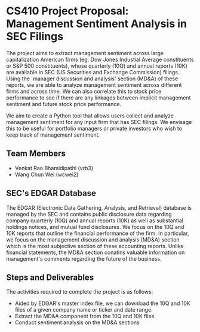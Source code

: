 # CS410 Project Proposal: Management Sentiment Analysis in SEC Filings

The project aims to extract management sentiment across large capitalization American firms (eg. Dow Jones Industial Average constituents or S&P 500 constituents), 
whose quarterly (10Q) and annual reports (10K) are available in SEC (US Securities and Exchange Commission) filings.
Using the `manager discussion and analysis' section (MD&A) of these reports, we are able to analyze management sentiment across different firms and across time.
We can also correlate this to stock price performance to see if there are any linkages between implicit management sentiment and future stock price
performance.

We aim to create a Python tool that allows users collect and analyze management sentiment for any input firm that has SEC filings.
We envisage this to be useful for portfolio managers or private investors who wish to keep track of management sentiment.

## Team Members

- Venkat Rao Bhamidipathi (vrb3)
- Wang Chun Wei (wcwei2)


## SEC's EDGAR Database

The EDGAR (Electronic Data Gathering, Analysis, and Retrieval) database is managed by the SEC and contains
public disclosure data regarding company quarterly (10Q) and annual reports (10K) as well as substantial holdings notices,
and mutual fund disclosures.
We focus on the 10Q and 10K reports that outline the financial performance of the firm.
In particular, we focus on the management discussion and analysis (MD&A) section which is the most subjective section of these accounting reports.
Unlike financial statements, the MD&A section conatins valuable information on management's comments regarding the future of the business.

## Steps and Deliverables

The activities required to complete the project is as follows:

- Aided by EDGAR's master index file, we can download the 10Q and 10K files of a given company name or ticker and date range.
- Extract the MD&A component from the 10Q and 10K files
- Conduct sentiment analysis on the MD&A sections
